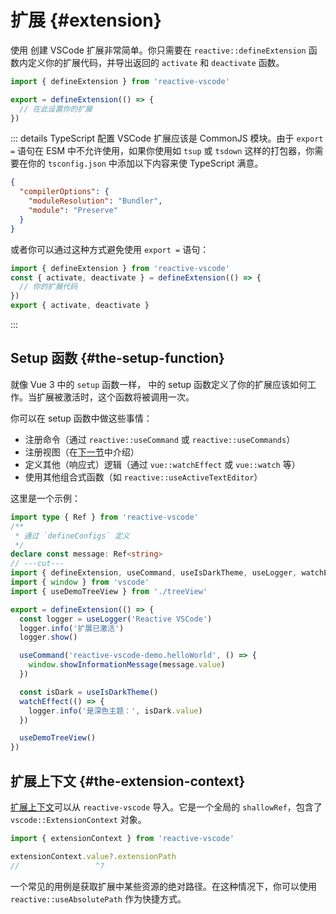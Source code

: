 # 扩展 {#extension}

使用 <ReactiveVscode /> 创建 VSCode 扩展非常简单。你只需要在 `reactive::defineExtension` 函数内定义你的扩展代码，并导出返回的 `activate` 和 `deactivate` 函数。

```ts
import { defineExtension } from 'reactive-vscode'

export = defineExtension(() => {
  // 在此设置你的扩展
})
```

::: details TypeScript 配置 <span class="i-vscode-icons:file-type-typescript-official text-2xl mt--1 ml-1"></span>
VSCode 扩展应该是 CommonJS 模块。由于 `export =` 语句在 ESM 中不允许使用，如果你使用如 `tsup` 或 `tsdown` 这样的打包器，你需要在你的 `tsconfig.json` 中添加以下内容来使 TypeScript 满意。

```json
{
  "compilerOptions": {
    "moduleResolution": "Bundler",
    "module": "Preserve"
  }
}
```

或者你可以通过这种方式避免使用 `export =` 语句：

```ts
import { defineExtension } from 'reactive-vscode'
const { activate, deactivate } = defineExtension(() => {
  // 你的扩展代码
})
export { activate, deactivate }
```
:::

## Setup 函数 {#the-setup-function}

就像 Vue 3 中的 `setup` 函数一样，<ReactiveVscode /> 中的 setup 函数定义了你的扩展应该如何工作。当扩展被激活时，这个函数将被调用一次。

你可以在 setup 函数中做这些事情：

- 注册命令（通过 `reactive::useCommand` 或 `reactive::useCommands`）
- 注册视图（在[下一节](./view.md)中介绍）
- 定义其他（响应式）逻辑（通过 `vue::watchEffect` 或 `vue::watch` 等）
- 使用其他组合式函数（如 `reactive::useActiveTextEditor`）

这里是一个示例：

<!-- eslint-disable import/first -->
```ts
import type { Ref } from 'reactive-vscode'
/**
 * 通过 `defineConfigs` 定义
 */
declare const message: Ref<string>
// ---cut---
import { defineExtension, useCommand, useIsDarkTheme, useLogger, watchEffect } from 'reactive-vscode'
import { window } from 'vscode'
import { useDemoTreeView } from './treeView'

export = defineExtension(() => {
  const logger = useLogger('Reactive VSCode')
  logger.info('扩展已激活')
  logger.show()

  useCommand('reactive-vscode-demo.helloWorld', () => {
    window.showInformationMessage(message.value)
  })

  const isDark = useIsDarkTheme()
  watchEffect(() => {
    logger.info('是深色主题：', isDark.value)
  })

  useDemoTreeView()
})
```

## 扩展上下文 {#the-extension-context}

[扩展上下文](https://code.visualstudio.com/api/references/vscode-api#ExtensionContext)可以从 `reactive-vscode` 导入。它是一个全局的 `shallowRef`，包含了 `vscode::ExtensionContext` 对象。

```ts
import { extensionContext } from 'reactive-vscode'

extensionContext.value?.extensionPath
//                 ^?
```

<div mt-8 />

一个常见的用例是获取扩展中某些资源的绝对路径。在这种情况下，你可以使用 `reactive::useAbsolutePath` 作为快捷方式。
